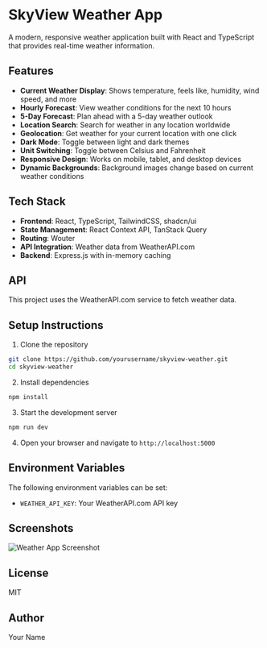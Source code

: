 # SkyView Weather App

A modern, responsive weather application built with React and TypeScript that provides real-time weather information.

## Features

- **Current Weather Display**: Shows temperature, feels like, humidity, wind speed, and more
- **Hourly Forecast**: View weather conditions for the next 10 hours
- **5-Day Forecast**: Plan ahead with a 5-day weather outlook
- **Location Search**: Search for weather in any location worldwide
- **Geolocation**: Get weather for your current location with one click
- **Dark Mode**: Toggle between light and dark themes
- **Unit Switching**: Toggle between Celsius and Fahrenheit
- **Responsive Design**: Works on mobile, tablet, and desktop devices
- **Dynamic Backgrounds**: Background images change based on current weather conditions

## Tech Stack

- **Frontend**: React, TypeScript, TailwindCSS, shadcn/ui
- **State Management**: React Context API, TanStack Query
- **Routing**: Wouter
- **API Integration**: Weather data from WeatherAPI.com
- **Backend**: Express.js with in-memory caching

## API

This project uses the WeatherAPI.com service to fetch weather data.

## Setup Instructions

1. Clone the repository
```bash
git clone https://github.com/yourusername/skyview-weather.git
cd skyview-weather
```

2. Install dependencies
```bash
npm install
```

3. Start the development server
```bash
npm run dev
```

4. Open your browser and navigate to `http://localhost:5000`

## Environment Variables

The following environment variables can be set:

- `WEATHER_API_KEY`: Your WeatherAPI.com API key

## Screenshots

![Weather App Screenshot](screenshots/weather-app.png)

## License

MIT

## Author

Your Name